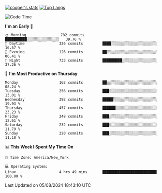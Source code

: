 [![cooper's stats](https://github-readme-stats-l2ak-km2n59e3j-coopjzs-projects.vercel.app/api?username=coopjz&count_private=true)](https://github.com/coopjz/github-readme-stats)
[![Top Langs](https://github-readme-stats-l2ak-km2n59e3j-coopjzs-projects.vercel.app/api/top-langs/?username=coopjz&count_private=true&langs_count=8&layout=compact&&hide=C)](https://github.com/coopjz/github-readme-stats)
<!--START_SECTION:waka-->
![Code Time](http://img.shields.io/badge/Code%20Time-170%20hrs%2029%20mins-blue)

**I'm an Early 🐤** 

```text
🌞 Morning                782 commits         ██████████░░░░░░░░░░░░░░░   39.76 % 
🌆 Daytime                326 commits         ████░░░░░░░░░░░░░░░░░░░░░   16.57 % 
🌃 Evening                126 commits         ██░░░░░░░░░░░░░░░░░░░░░░░   06.41 % 
🌙 Night                  733 commits         █████████░░░░░░░░░░░░░░░░   37.26 % 
```
📅 **I'm Most Productive on Thursday** 

```text
Monday                   162 commits         ██░░░░░░░░░░░░░░░░░░░░░░░   08.24 % 
Tuesday                  256 commits         ███░░░░░░░░░░░░░░░░░░░░░░   13.01 % 
Wednesday                392 commits         █████░░░░░░░░░░░░░░░░░░░░   19.93 % 
Thursday                 457 commits         ██████░░░░░░░░░░░░░░░░░░░   23.23 % 
Friday                   248 commits         ███░░░░░░░░░░░░░░░░░░░░░░   12.61 % 
Saturday                 232 commits         ███░░░░░░░░░░░░░░░░░░░░░░   11.79 % 
Sunday                   220 commits         ███░░░░░░░░░░░░░░░░░░░░░░   11.18 % 
```


📊 **This Week I Spent My Time On** 

```text
🕑︎ Time Zone: America/New_York

💻 Operating System: 
Linux                    4 hrs 49 mins       █████████████████████████   100.00 % 
```


 Last Updated on 05/08/2024 18:43:10 UTC
<!--END_SECTION:waka-->
